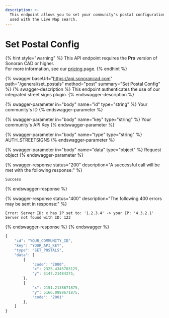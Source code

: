 ```yaml
---
description: >-
  This endpoint allows you to set your community's postal configuration to be
  used with the Live Map search.
---
```


# Set Postal Config

{% hint style="warning" %}
This API endpoint requires the **Pro** version of Sonoran CAD or higher.\
For more information, see our [pricing ](../../../../pricing/faq/)page.
{% endhint %}

{% swagger baseUrl="https://api.sonorancad.com" path="/general/set_postals" method="post" summary="Set Postal Config" %}
{% swagger-description %}
This endpoint authenticates the use of our integrated street signs plugin.
{% endswagger-description %}

{% swagger-parameter in="body" name="id" type="string" %}
Your community's ID
{% endswagger-parameter %}

{% swagger-parameter in="body" name="key" type="string" %}
Your community's API Key
{% endswagger-parameter %}

{% swagger-parameter in="body" name="type" type="string" %}
AUTH_STREETSIGNS
{% endswagger-parameter %}

{% swagger-parameter in="body" name="data" type="object" %}
Request object
{% endswagger-parameter %}

{% swagger-response status="200" description="A successful call will be met with the following response:" %}
```
Success
```
{% endswagger-response %}

{% swagger-response status="400" description="The following 400 errors may be sent in response:" %}
```http
Error: Server ID: x has IP set to: '1.2.3.4' -> your IP: '4.3.2.1'
Server not found with ID: 123
```
{% endswagger-response %}
{% endswagger %}

```javascript
{
    "id": "YOUR_COMMUNITY_ID",
    "key": "YOUR_API_KEY",
    "type": "SET_POSTALS",
    "data": [
        {
            "code": "2000",
            "x": 2325.4345703125,
            "y": 5147.21484375,
        },
        {
            "x": 2151.2138671875,
            "y": 5166.0888671875,
            "code": "2001"
        },
    ]
}
```
